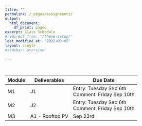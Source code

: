 ```yaml
---
title: ""
permalink: /_pages/assignments/
output:
  html_document:
    df_print: paged
excerpt: Class Schedule
#redirect_from: "/theme-setup/"
last_modified_at: "2022-09-05"
layout: single
#sidebar: overview

---
```


<br>

| Module |   Deliverables | Due Date |
|----|--------|--------------|
| M1 | J1 | Entry: Tuesday Sep 6th <br> Comment: Friday Sep 10th |
| M2 | J2 | Entry: Tuesday Sep 6th <br> Comment: Friday Sep 10th |
| M3 | A1 - Rooftop PV | Sep 23rd|
